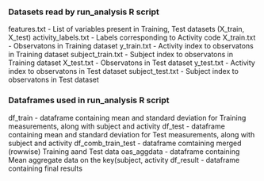 ### Datasets read by run_analysis R script

features.txt - List of variables present in Training, Test datasets (X_train, X_test) 
activity_labels.txt - Labels corresponding to Activity code
X_train.txt - Observatons in Training dataset
y_train.txt - Activity index to observatons in Training dataset
subject_train.txt - Subject index to observatons in Training dataset
X_test.txt - Observatons in Test dataset
y_test.txt - Activity index to observatons in Test dataset
subject_test.txt - Subject index to observatons in Test dataset


### Dataframes used in run_analysis R script

df_train - dataframe containing mean and standard deviation for Training measurements, along with subject and activity
df_test - dataframe containing mean and standard deviation for Test measurements, along with subject and activity
df_comb_train_test - dataframe comtaining merged (rowwise) Training aand Test data
oas_aggdata - dataframe containing Mean aggregate data on the key(subject, activity
df_result - dataframe containing final results 



	
